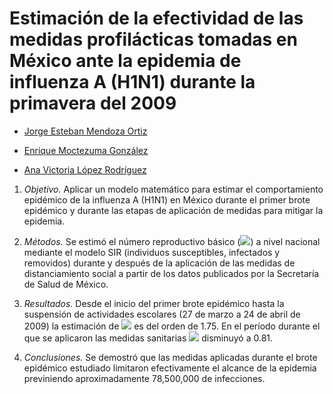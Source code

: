# Estimación de la efectividad de las medidas profilácticas tomadas en México ante la epidemia de influenza A (H1N1) durante la primavera del 2009

- [Jorge Esteban Mendoza Ortiz](mailto:esteban.mendoza@ciencias.unam.mx)

- [Enrique Moctezuma González](mailto:enriquemg@ciencias.unam.mx) 

- [Ana Victoria López Rodríguez](mailto:anaviclopez@ciencias.unam.mx) 

1. *Objetivo.* Aplicar un modelo matemático para estimar el comportamiento epidémico de la influenza A (H1N1) en México durante el primer brote epidémico y durante las etapas de aplicación de medidas para mitigar la epidemia.
	
2. *Métodos.* Se estimó el número reproductivo básico (<img src="https://latex.codecogs.com/gif.latex?\mathcal{R}_0" />) a nivel nacional mediante el modelo SIR (individuos susceptibles, infectados y removidos) durante y después de la aplicación de las medidas de distanciamiento social a partir de los datos publicados por la Secretaría de Salud de México.
	
3. *Resultados.* Desde el inicio del primer brote epidémico hasta la suspensión de actividades escolares (27 de marzo a 24 de abril de 2009) la estimación de <img src="https://latex.codecogs.com/gif.latex?\mathcal{R}_0" /> es del orden de 1.75. En el período durante el que se aplicaron las medidas sanitarias <img src="https://latex.codecogs.com/gif.latex?\mathcal{R}_0" /> disminuyó a 0.81.
	
4. *Conclusiones.* Se demostró que las medidas aplicadas durante el brote epidémico estudiado limitaron efectivamente el alcance de la epidemia previniendo aproximadamente 78,500,000 de infecciones.
